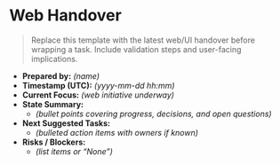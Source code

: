 # Web Handover

> Replace this template with the latest web/UI handover before wrapping a task. Include validation steps and user-facing implications.

- **Prepared by:** _(name)_
- **Timestamp (UTC):** _(yyyy-mm-dd hh:mm)_
- **Current Focus:** _(web initiative underway)_
- **State Summary:**
  - _(bullet points covering progress, decisions, and open questions)_
- **Next Suggested Tasks:**
  - _(bulleted action items with owners if known)_
- **Risks / Blockers:**
  - _(list items or “None”)_
